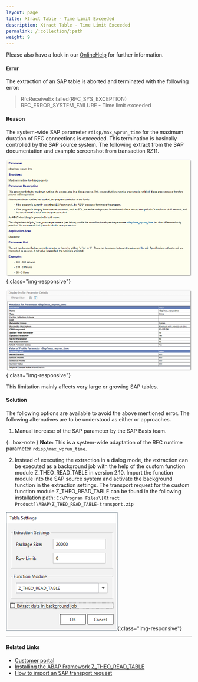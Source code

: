 ```yaml
---
layout: page
title: Xtract Table - Time Limit Exceeded
description: Xtract Table - Time Limit Exceeded
permalink: /:collection/:path
weight: 9
---
```


Please also have a look in our [OnlineHelp](https://help.theobald-software.com/en/) for further information.

#### Error

The extraction of an SAP table is aborted and terminated with the following error:

>RfcReceiveEx failed(RFC_SYS_EXCEPTION) RFC_ERROR_SYSTEM_FAILURE - Time limit exceeded

#### Reason

The system-wide SAP parameter `rdisp/max_wprun_time` for the maximum duration of RFC connections is exceeded. This termination is basically controlled by the SAP source system. 
The following extract from the SAP documentation and example screenshot from transaction RZ11.

![excerp_sap_parameter_documentation](/img/contents/excerp_sap_parameter_documentation.png){:class="img-responsive"}

![rdisp_max_wprun_time](/img/contents/rdisp_max_wprun_time.png){:class="img-responsive"}

This limitation mainly affects very large or growing SAP tables.

#### Solution

The following options are available to avoid the above mentioned error. The following alternatives are to be understood as either or approaches.

1. Manual increase of the SAP parameter by the SAP Basis team. 

{: .box-note }
**Note:** This is a system-wide adaptation of the RFC runtime parameter `rdisp/max_wprun_time`.

2. Instead of executing the extraction in a dialog mode, the extraction can be executed as a background job with the help of the custom function module Z_THEO_READ_TABLE in version 2.10. 
Import the function module into the SAP source system and activate the background function in the extraction settings. 
The transport request for the custom function module Z_THEO_READ_TABLE can be found in the following installation path: `C:\Program Files\[Xtract Product]\ABAP\Z_THEO_READ_TABLE-transport.zip`

![Table-Extraction-Settings](/img/contents/Table-Extraction-Settings.png){:class="img-responsive"}

***********
#### Related Links

- [Customer portal](https://my.theobald-software.com)
- [Installing the ABAP Framework Z_THEO_READ_TABLE](https://help.theobald-software.com/en/xtract-universal/sap-customizing/custom-function-module-for-table-extraction#installing-the-abap-framework-z_theo_read_table)
- [How to import an SAP transport request](https://kb.theobald-software.com/sap/how-to-import-an-sap-transport-request-with-the-transport-management-system-stms)
